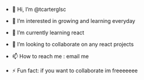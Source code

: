 - 👋 Hi, I’m @tcarterglsc
- 👀 I’m interested in growing and learning everyday
- 🌱 I’m currently learning react 
- 💞️ I’m looking to collaborate on any react projects
- 📫 How to reach me : email me
 
- ⚡ Fun fact: if you want to collaborate im freeeeeee

<!---
tcarterglsc/tcarterglsc is a ✨ special ✨ repository because its `README.md` (this file) appears on your GitHub profile.
You can click the Preview link to take a look at your changes.
--->
